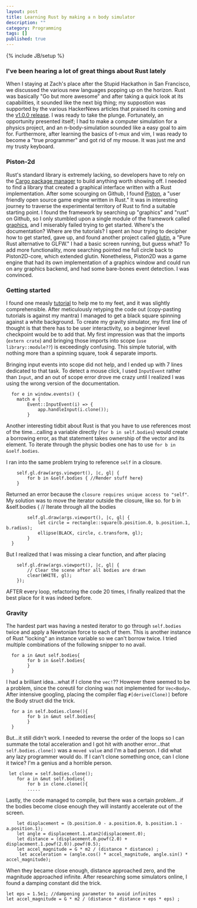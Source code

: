 ```yaml
---
layout: post
title: Learning Rust by making a n body simulator
description: ""
category: Programming
tags: []
published: true
---
```


{% include JB/setup %}

### I've been hearing a lot of great things about Rust lately


When I staying at Zach's place after the Stupid Hackathon in San Francisco, we discussed the various new languages popping up on the horizon. Rust was basically "Go but more awesome" and after taking a quick look at its capabilities, it sounded like the next big thing; my suppostion was supported by the various HackerNews articles that praised its coming and the [v1.0.0 release](http://blog.rust-lang.org/2014/12/12/1.0-Timeline.html). I was ready to take the plunge. 
Fortunately, an opportunity presented itself; I had to make a computer simulation for a physics project, and an n-body-simulation sounded like a easy goal to aim for. Furthermore, after learning the basics of t-mux and vim, I was ready to become a "true programmer" and got rid of my mouse. It was just me and my trusty keyboard. 

### Piston-2d

Rust's standard library is extremely lacking, so developers have to rely on the [Cargo package manager](https://crates.io/) to build anything worth showing off. I needed to find a library that created a graphical interface written with a Rust implementation. After some scourging on Github, I found [Piston](http://www.piston.rs/), a "user friendly open source game engine written in Rust."
 It was in interesting journey to traverse the experimental territory of Rust to find a suitable starting point. I found the framework by searching up "graphics" and "rust" on Github, so I only stumbled upon a single module of the framework called [graphics](https://github.com/PistonDevelopers/graphics), and I miserably failed trying to get started. Where's the documentation? Where are the tutorials? I spent an hour trying to decipher how to get started, gave up, and found another project called [glutin](https://github.com/tomaka/glutin), a "Pure Rust alternative to GLFW." I had a basic screen running, but guess what? To add more functionality, more searching pointed me full circle back to Piston2D-core, which extended glutin. Nonetheless, Piston2D was a game engine that had its own implementation of a graphics window and could run on any graphics backend, and had some bare-bones event detection. I was convinced.

### Getting started

I found one measly [tutorial](https://github.com/PistonDevelopers/Piston-Tutorials/tree/master/getting-started) to help me to my feet, and it was slightly comprehensible. After meticulously retyping the code out (copy-pasting tutorials is against my mantra) I managed to get a black square spinning against a white background. To create my gravity simulator, my first line of thought is that there has to be user interactivity, so a beginner level checkpoint would be to add that. My first impression was that the imports (`extern crate`) and bringing those imports into scope (`use library::module??`) is exceedingly confusing. This simple tutorial, with nothing more than a spinning square, took 4 separate imports.

Bringing input events into scope did not help, and I ended up with 7 lines dedicated to that task. To detect a mouse click, I used `InputEvent` rather than `Input`, and an out of scope error drove me crazy until I realized I was using the wrong version of the documentation.
 
 	  for e in window.events() {
        match e {            
            Event::InputEvent(i) => {
                app.handleInput(i.clone());
            }
            
Another interesting tidbit about Rust is that you have to use references most of the time...calling a variable directly (`for b in self.bodies`) would create a borrowing error, as that statement takes ownership of the vector and its element. To iterate through the physic bodies one has to use `for b in &self.bodies`.

I ran into the same problem trying to reference `self` in a closure. 

	    self.gl.draw(args.viewport(), |c, gl| {
        	for b in &self.bodies { //Render stuff here}
        }
Returned an error because the `closure requires unique access to "self"`. My solution was to move the iterator outside the closure, like so.
	 for b in &self.bodies {
            // Iterate through all the bodies

            self.gl.draw(args.viewport(), |c, gl| {
                let circle = rectangle::square(b.position.0, b.position.1, b.radius);                             
            	ellipse(BLACK, circle, c.transform, gl);
            }
      }
      
 But I realized that I was missing a clear function, and after placing 
 
 	    self.gl.draw(args.viewport(), |c, gl| {
            // Clear the scene after all bodies are drawn
            clear(WHITE, gl);
        });
 AFTER every loop, refactoring the code 20 times, I finally realized that the best place for it was indeed before. 
	
    
### Gravity

The hardest part was having a nested iterator to go through `self.bodies` twice and apply a Newtonian force to each of them. This is another instance of Rust "locking" an instance variable so we can't borrow twice. I tried multiple combinations of the following snipper to no avail. 

	  for a in &mut self.bodies{
            for b in &self.bodies{
            }
      }
I had a brilliant idea...what if I clone the `vec!`?? However there seemed to be a problem, since the coreutil for cloning was not implemented for `Vec<Body>`. After intensive googling, placing the compiler flag `#[derive(Clone)]` before the Body struct did the trick.

	  for a in self.bodies.clone(){
            for b in &mut self.bodies{
            }
      }
      
 But...it still didn't work. I needed to reverse the order of the loops so I can summate the total acceleration and I got hit with another error...that `self.bodies.clone()` was a `moved value` and I'm a bad person. I did what any lazy programmer would do. If I can't clone something once, can I clone it twice? I'm a genius and a horrible person.
 
 	 let clone = self.bodies.clone();
        for a in &mut self.bodies{
            for b in clone.clone(){
            .....

Lastly, the code managed to compile, but there was a certain problem...if the bodies become close enough they will instantly accelerate out of the screen. 

		let displacement = (b.position.0 - a.position.0, b.position.1 - a.position.1);
        let angle = displacement.1.atan2(displacement.0);
        let distance = (displacement.0.powf(2.0) + displacement.1.powf(2.0)).powf(0.5);
        let accel_magnitude = G * m2 / (distance * distance) ; 
         let acceleration = (angle.cos() * accel_magnitude, angle.sin() * accel_magnitude);

When they became close enough, distance approached zero, and the magnitude approached infinite. After researching some simulators online, I found a damping constant did the trick. 

	let eps = 1.5e1; //dampening parameter to avoid infinites  
    let accel_magnitude = G * m2 / (distance * distance + eps * eps) ; 
        
            
            
